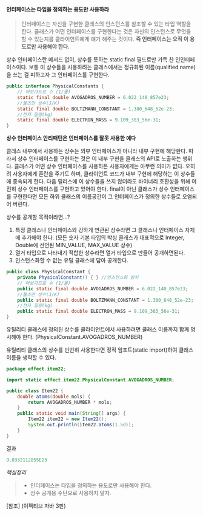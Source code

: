 #### 인터페이스는 타입을 정의하는 용도만 사용하라

> 인터페이스는 자신을 구현한 클래스의 인스턴스를 참조할 수 있는 타입 역할을 한다.
클래스가 어떤 인터페이스를 구현한다는 것은 자신의 인스턴스로 무엇을 할 수 있는지를 클라이언트에게 얘기 해주는 것이다.
**즉 인터페이스는 오직 이 용도로만 사용해야 한다.**

상수 인터페이스란 메서드 없이, 상수를 뜻하는 static final 필드로만 가득 찬 인인터페이스이다.
보통 이 상수들을 사용하려는 클래스에서는 정규화된 이름(qualified name)을 쓰는 걸 피하고자 그 인터페이스를 구현한다.

```java
public interface PhysicalConstants {
    // 아보가드로 수 (1/몰)
    static final double AVOGADROS_NUMBER = 6.022_140_857e23;
    //볼츠만 상수(J/K)
    static final double BOLTZMANN_CONSTANT = 1.380_648_52e-23;
    //전자 질량(kg)
    static final double ELECTRON_MASS = 9.109_383_56e-31;
}
```
**상수 인터페이스 안티패턴은 인터페이스를 잘못 사용한 예다**

클래스 내부에서 사용하는 상수는 외부 인터페이스가 아니라 내부 구현에 해당한다.
따라서 상수 인터페이스를 구현하는 것은 이 내부 구현을 클래스의 API로 노출하는 행위다.
클래스가 어떤 상수 인터페이스를 사용하든 사용자에게는 아무런 의미가 없다.
오히려 사용자에게 혼란을 주기도 하며, 클라이언트 코드가 내부 구현에 해당하는 이 상수들에 종속되게 한다.
다음 릴리스에 이 상수들을 쓰지 않더라도 바이너리 호환성을 위해 여전히 상수 인터페이스를 구현하고 있어야 한다.
final이 아닌 클래스가 상수 인터페이스를 구현한다면 모든 하위 클래스의 이름공간이 그 인터페이스가 정의한 상수들로 오염되어 버린다.

상수를 공개할 목적이라면...?
1. 특정 클래스나 인터페이스와 강하게 연관된 상수라면 그 클래스나 인터페이스 자체에 추가해야 한다.
(모든 숫자 기본 타입의 박싱 클래스가 대표적으로 Integer, Double에 선언된 MIN_VALUE, MAX_VALUE 상수)
2. 열거 타입으로 나타내기 적합한 상수라면 열거 타입으로 만들어 공개하면된다.
3. 인스턴스화할 수 없는 유틸 클래스에 담아 공개한다.

```java
public class PhysicalConstant {
    private PhysicalConstant() { } //인스턴스화 방지
    // 아보가드로 수 (1/몰)
    public static final double AVOGADROS_NUMBER = 6.022_140_857e23;
    //볼츠만 상수(J/K)
    public static final double BOLTZMANN_CONSTANT = 1.380_648_52e-23;
    //전자 질량(kg)
    public static final double ELECTRON_MASS = 9.109_383_56e-31;
}
```
유틸리티 클래스에 정의된 상수를 클라이언트에서 사용하려면 클래스 이름까지 함께 명시해야 한다. (PhysicalConstant.AVOGADROS_NUMBER)

유틸리티 클래스의 상수를 빈번히 사용한다면 정적 임포트(static import)하여 클래스 이름을 생략할 수 있다.

```java
package effect.item22;

import static effect.item22.PhysicalConstant.AVOGADROS_NUMBER;

public class Item22 {
    double atoms(double mols) {
        return AVOGADROS_NUMBER * mols;
    }
    public static void main(String[] args) {
        Item22 item22 = new Item22();
        System.out.println(item22.atoms(1.5d));
    }
}
```
결과
```java
9.0332112855E23
```

_핵심정리_

> - 인터페이스는 타입을 정의하는 용도로만 사용해야 한다.
> - 상수 공개용 수단으로 사용하지 말자.

[참조] (이펙티브 자바 3판)
